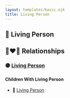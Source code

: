 ```yaml
---
layout: templates/basic.njk
title: Living Person
---
```

## 🔵 Living Person


## 👩‍❤️‍👨 Relationships

### 🟣 [Living Person](/people/4/47741434)

#### Children With Living Person
* 🔵 [Living Person](/people/6/66828208)